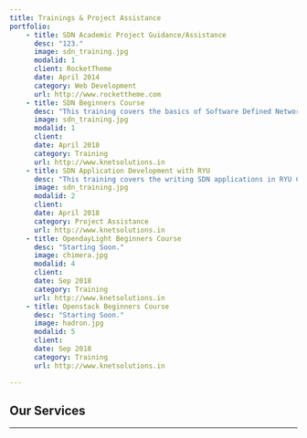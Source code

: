 ```yaml
---
title: Trainings & Project Assistance
portfolio:
    - title: SDN Academic Project Guidance/Assistance
      desc: "123."
      image: sdn_training.jpg
      modalid: 1
      client: RocketTheme
      date: April 2014
      category: Web Development
      url: http://www.rockettheme.com
    - title: SDN Beginners Course
      desc: "This training covers the basics of Software Defined Networking. Includes SDN, Openflow Theory, Setting up the SDN test environment, RYU and ODL Controllers."
      image: sdn_training.jpg
      modalid: 1
      client: 
      date: April 2018
      category: Training
      url: http://www.knetsolutions.in
    - title: SDN Application Development with RYU
      desc: "This training covers the writing SDN applications in RYU Controller. Step by Step approach with exercises to mini projects"
      image: sdn_training.jpg
      modalid: 2
      client: 
      date: April 2018
      category: Project Assistance
      url: http://www.knetsolutions.in
    - title: OpendayLight Beginners Course
      desc: "Starting Soon."
      image: chimera.jpg
      modalid: 4
      client: 
      date: Sep 2018
      category: Training
      url: http://www.knetsolutions.in
    - title: Openstack Beginners Course
      desc: "Starting Soon."
      image: hadron.jpg
      modalid: 5
      client: 
      date: Sep 2018
      category: Training
      url: http://www.knetsolutions.in

---
```

## Our Services
___
